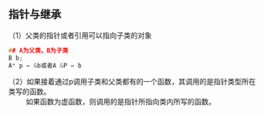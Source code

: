 ## 指针与继承
（1）父类的指针或者引用可以指向子类的对象
``` c++
## A为父类，B为子类
B b;
A* p = &b或者A &P = b
```
（2）如果接着通过p调用子类和父类都有的一个函数，其调用的是指针类型所在类写的函数。\
&emsp;&emsp;&ensp;如果函数为虚函数，则调用的是指针所指向类内所写的函数。
